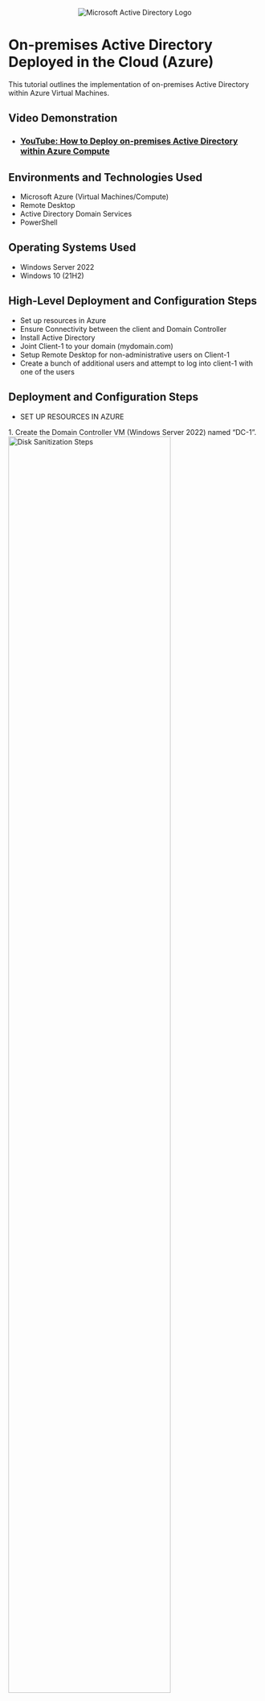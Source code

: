<p align="center">
<img src="https://i.imgur.com/pU5A58S.png" alt="Microsoft Active Directory Logo"/>
</p>

<h1>On-premises Active Directory Deployed in the Cloud (Azure)</h1>
This tutorial outlines the implementation of on-premises Active Directory within Azure Virtual Machines.<br />


<h2>Video Demonstration</h2>

- ### [YouTube: How to Deploy on-premises Active Directory within Azure Compute](https://www.youtube.com)

<h2>Environments and Technologies Used</h2>

- Microsoft Azure (Virtual Machines/Compute)
- Remote Desktop
- Active Directory Domain Services
- PowerShell

<h2>Operating Systems Used </h2>

- Windows Server 2022
- Windows 10 (21H2)

<h2>High-Level Deployment and Configuration Steps</h2>

- Set up resources in Azure
- Ensure Connectivity between the client and Domain Controller
- Install Active Directory
- Joint Client-1 to your domain (mydomain.com)
- Setup Remote Desktop for non-administrative users on Client-1
- Create a bunch of additional users and attempt to log into client-1 with one of the users

<h2>Deployment and Configuration Steps</h2>

- SET UP RESOURCES IN AZURE
<p>
1. Create the Domain Controller VM (Windows Server 2022) named “DC-1”.
<img src="https://i.imgur.com/cEGxBGS.png" height="80%" width="80%" alt="Disk Sanitization Steps"/>
</p>
2. Set Domain Controller’s NIC Private IP address to be static.
<img src="https://i.imgur.com/e5BUqgf.png" height="80%" width="80%" alt="Disk Sanitization Steps"/>
<img src="https://i.imgur.com/qgzlRt4.png" height="80%" width="80%" alt="Disk Sanitization Steps"/>
<img src="https://i.imgur.com/8OaIpeF.png" height="40%" width="40%" alt="Disk Sanitization Steps"/>
<img src="https://i.imgur.com/T0tmMKo.png" height="80%" width="80%" alt="Disk Sanitization Steps"/>
</p>
3. Create the Client VM (Windows 10) named “Client-1”. 
<img src="https://i.imgur.com/kVbF486.png" height="80%" width="80%" alt="Disk Sanitization Steps"/>
</p>
<br />
- ENSURE CONNECTIVITY BETWEEN THE CLIENT AND DOMAIN CONTROLLER
</p>
4. Login to Client-1 with Remote Desktop and ping DC-1’s private IP address with ping -t <10.0.0.5> (perpetual ping).  
<img src="https://i.imgur.com/rfpvju4.png" height="40%" width="40%" alt="Disk Sanitization Steps"/>
</p>
5. Login to the Domain Controller and enable ICMPv4 in on the local windows Firewal. 
<img src="https://i.imgur.com/MVLQoJq.png" height="80%" width="80%" alt="Disk Sanitization Steps"/>
<img src="https://i.imgur.com/6ryPaC7.png" height="80%" width="80%" alt="Disk Sanitization Steps"/>
</p>
6. Check back at Client-1 to see the ping succeed.
<img src="https://i.imgur.com/50MqGdv.png" height="50%" width="50%" alt="Disk Sanitization Steps"/>
</p>
<br />
- INSTALL ACTIVE DIRECTORY
</p>
7. Login to DC-1 and install Active Directory Domain Services
<img src="https://i.imgur.com/X0tBXrO.png" height="40%" width="40%" alt="Disk Sanitization Steps"/> 
</p>
     a. Add roles and features
<img src="https://i.imgur.com/lv0FZDG.png" height="50%" width="50%" alt="Disk Sanitization Steps"/>
<img src="https://i.imgur.com/q46NGa3.png" height="50%" width="50%" alt="Disk Sanitization Steps"/>
<img src="https://i.imgur.com/S0U6AUH.png" height="50%" width="50%" alt="Disk Sanitization Steps"/>
<img src="https://i.imgur.com/vjjtLMm.png" height="50%" width="50%" alt="Disk Sanitization Steps"/>
<img src="https://i.imgur.com/cX9NMml.png" height="50%" width="50%" alt="Disk Sanitization Steps"/>
<img src="https://i.imgur.com/2ZJccyp.png" height="30%" width="30%" alt="Disk Sanitization Steps"/>
<img src="https://i.imgur.com/ghAeNt3.png" height="50%" width="50%" alt="Disk Sanitization Steps"/>
<img src="https://i.imgur.com/jOCwitD.png" height="50%" width="50%" alt="Disk Sanitization Steps"/>
<img src="https://i.imgur.com/SAnmanx.png" height="50%" width="50%" alt="Disk Sanitization Steps"/>
<img src="https://i.imgur.com/IolZQ9Q.png" height="50%" width="50%" alt="Disk Sanitization Steps"/>
</p>
     b. Promote as a DC: Setup a new forest as mydomain.com   
<img src="https://i.imgur.com/tpAG3tU.png" height="50%" width="50%" alt="Disk Sanitization Steps"/>
<img src="https://i.imgur.com/5dSNftd.png" height="50%" width="50%" alt="Disk Sanitization Steps"/>
<img src="https://i.imgur.com/mIgNGO2.png" height="50%" width="50%" alt="Disk Sanitization Steps"/>
<img src="https://i.imgur.com/gGhAeMf.png" height="50%" width="50%" alt="Disk Sanitization Steps"/>
<img src="https://i.imgur.com/vqhAOB6.png" height="50%" width="50%" alt="Disk Sanitization Steps"/>
<img src="https://i.imgur.com/fLTA7yx.png" height="50%" width="50%" alt="Disk Sanitization Steps"/>
<img src="https://i.imgur.com/nNs22ex.png" height="50%" width="50%" alt="Disk Sanitization Steps"/>
<img src="https://i.imgur.com/wxxxRoG.png" height="50%" width="50%" alt="Disk Sanitization Steps"/>
</p>
     c. Restart and then log back into DC-1 as user: mydomain.com\labuser
<img src="https://i.imgur.com/A37kaNl.png" height="80%" width="80%" alt="Disk Sanitization Steps"/>
</p>
<br />
- CREATE AN ADMIN AND NORMAL USER ACCOUNT IN ACTIVE DIRECTORY     
</p>
8. In Active Directory Users and Computers, create two folders called "_EMPLOYEES" and "_ADMINS"     
<img src="https://i.imgur.com/i1mCvqH.png" height="50%" width="50%" alt="Disk Sanitization Steps"/>
<img src="https://i.imgur.com/OfqCr4W.png" height="50%" width="50%" alt="Disk Sanitization Steps"/>
<img src="https://i.imgur.com/ucwdE44.png" height="40%" width="40%" alt="Disk Sanitization Steps"/>
<img src="https://i.imgur.com/4ZHQQ7p.png" height="60%" width="60%" alt="Disk Sanitization Steps"/>
</p>
9. Create a new employee named "fred meka" with the username of "fred_admin"
<img src="https://i.imgur.com/ZXCGwTr.png" height="50%" width="50%" alt="Disk Sanitization Steps"/>
<img src="https://i.imgur.com/ndl8yyP.png" height="30%" width="30%" alt="Disk Sanitization Steps"/>
<img src="https://i.imgur.com/JkBa8ku.png" height="30%" width="30%" alt="Disk Sanitization Steps"/>
<img src="https://i.imgur.com/8HtyXcG.png" height="30%" width="30%" alt="Disk Sanitization Steps"/>
<img src="https://i.imgur.com/oqqVZV4.png" height="50%" width="50%" alt="Disk Sanitization Steps"/>
</p>
10. Add fred_admin to the "Domain Admins" Security Group      
<img src="https://i.imgur.com/U4OSzQt.png" height="50%" width="50%" alt="Disk Sanitization Steps"/>
<img src="https://i.imgur.com/V9z3CBi.png" height="40%" width="40%" alt="Disk Sanitization Steps"/>
<img src="https://i.imgur.com/kZgd9KO.png" height="40%" width="40%" alt="Disk Sanitization Steps"/>
<img src="https://i.imgur.com/nJBJ3Qf.png" height="40%" width="40%" alt="Disk Sanitization Steps"/>
<img src="https://i.imgur.com/uMb8gOd.png" height="40%" width="40%" alt="Disk Sanitization Steps"/>
<img src="https://i.imgur.com/5daK5z7.png" height="40%" width="40%" alt="Disk Sanitization Steps"/>
</p>
11. Log off as "labuser" on DC-1 Remote Desktop connection and log back in as "mydomain.com\fred_admin"
<img src="https://i.imgur.com/61VjoBa.png" height="50%" width="50%" alt="Disk Sanitization Steps"/>
<img src="https://i.imgur.com/px7vTJS.png" height="50%" width="50%" alt="Disk Sanitization Steps"/>
</p>
<br />
- JOIN CLIENT-1 TO YOUR DOMAIN (MYDOMAIN.COM)     
</p>
12. From Azure Portal, set client-1 DNS setting to DC-1 private IP Address: 10.0.0.4 and restart Client-1
<img src="https://i.imgur.com/0xKZ37v.png" height="70%" width="70%" alt="Disk Sanitization Steps"/>
<img src="https://i.imgur.com/oO6CYyQ.png" height="70%" width="70%" alt="Disk Sanitization Steps"/>
<img src="https://i.imgur.com/EYv0EKk.png" height="50%" width="50%" alt="Disk Sanitization Steps"/>
<img src="https://i.imgur.com/3DsrDBi.png" height="50%" width="50%" alt="Disk Sanitization Steps"/>
</p>
13. Login to Client-1 (Remote Desktop) as labuser and join it to the domain (computer will restart)
</p>  
     a. System -> Renamed this PC (Advanced) -> Change -> Member of Domain (mydomain.com) then enter name and password
<img src="https://i.imgur.com/nujEw2x.png" height="60%" width="60%" alt="Disk Sanitization Steps"/>
<img src="https://i.imgur.com/c6euuEX.png" height="60%" width="60%" alt="Disk Sanitization Steps"/>
<img src="https://i.imgur.com/dAntXCQ.png" height="30%" width="30%" alt="Disk Sanitization Steps"/>
<img src="https://i.imgur.com/haOKmPk.png" height="30%" width="30%" alt="Disk Sanitization Steps"/>
     b. Login to the Domain Controller (Remote Desktop) and verify Client-1 shows up in Active Directory Users and Computers   
<img src="" height="80%" width="80%" alt="Disk Sanitization Steps"/>
</p>
<br /> 
- SETUP REMOTE DESKTOP FOR NON-ADMINISTRATIVE USERS ON CLIENT-1
</p>
14. Log into Client-1 as mydomain.com\fred_admin
<img src="https://i.imgur.com/QvVOTyF.png" height="50%" width="50%" alt="Disk Sanitization Steps"/>
</p>
15. Open system properties and click "Remote Desktop"
<img src="https://i.imgur.com/Vuz1F0m.png" height="60%" width="60%" alt="Disk Sanitization Steps"/>
</p>
16. Allow "domain users" access to remote desktop
<img src="https://i.imgur.com/BqfdwHD.png" height="40%" width="40%" alt="Disk Sanitization Steps"/>
<img src="https://i.imgur.com/5Yxt0tL.png" height="40%" width="40%" alt="Disk Sanitization Steps"/>
You can now log into Client-1 as a non-administrative user.
</p>
<br /> 
- CREATE A BUNCH OF ADDITIONAL USERS AND ATTEMPT TO LOG INTO CLIENT-1 WITH ONE OF THE USERS
</p>
17. Login to DC-1 as fred_admin and open PowerShell ISE as an administrator  
<img src="https://i.imgur.com/fbrCVB1.png" height="50%" width="50%" alt="Disk Sanitization Steps"/>
</p>
18. Create a new file and paste the contents of the script into it (https://github.com/joshmadakor1/AD_PS/blob/master/Generate-Names-Create-Users.ps1)
<img src="https://i.imgur.com/MeAiKGd.png" height="50%" width="50%" alt="Disk Sanitization Steps"/>
</p>
19. Run the script and observe the accounts being created
<img src="https://i.imgur.com/NzyZMPp.png" height="50%" width="50%" alt="Disk Sanitization Steps"/>
</p>
20. When finished, open Active Directory Users and Computers and observe the accounts being created      
<img src="https://i.imgur.com/rKnl71r.png" height="50%" width="50%" alt="Disk Sanitization Steps"/>
</p>
21. Attempt to log into Client-1 with one of the accounts (badobo.xagi)
<img src="https://i.imgur.com/w9MNfCd.png" height="50%" width="50%" alt="Disk Sanitization Steps"/>
<img src="https://i.imgur.com/nTiioja.png" height="50%" width="50%" alt="Disk Sanitization Steps"/>


